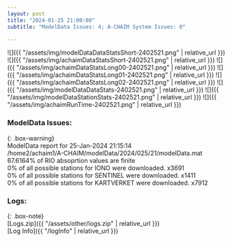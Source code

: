 ```yaml
---
layout: post
title: "2024-01-25 21:00:00"
subtitle: "ModelData Issues: 4; A-CHAIM System Issues: 0"

---
```


![]({{ "/assets/img/modelDataDataStatsShort-2402521.png" | relative_url }})
![]({{ "/assets/img/achaimDataStatsShort-2402521.png" | relative_url }})
![]({{ "/assets/img/achaimDataStatsLong00-2402521.png" | relative_url }})
![]({{ "/assets/img/achaimDataStatsLong01-2402521.png" | relative_url }})
![]({{ "/assets/img/achaimDataStatsLong02-2402521.png" | relative_url }})
![]({{ "/assets/img/modelDataDataStats-2402521.png" | relative_url }})
![]({{ "/assets/img/modelDataStationStats-2402521.png" | relative_url }})
![]({{ "/assets/img/achaimRunTime-2402521.png" | relative_url }})


### ModelData Issues:  
  
{: .box-warning}  
 ModelData report for 25-Jan-2024 21:15:14   
 /home2/achaim1/A-CHAIM/modelData/2024/025/21/modelData.mat   
 67.6164% of RIO absoprtion values are finite   
 0% of all possible stations for IONO were downloaded. x3691   
 0% of all possible stations for SENTINEL were downloaded. x1411   
 0% of all possible stations for KARTVERKET were downloaded. x7912   
  


### Logs:  
  
{: .box-note}  
[Logs.zip]({{ "/assets/other/logs.zip" | relative_url }})  
[Log Info]({{ "/logInfo" | relative_url }})  
